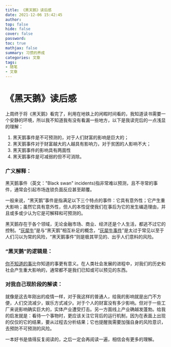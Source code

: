```yaml
---
title: 《黑天鹅》读后感
date: 2021-12-06 15:42:45
author:
top: false
hide: false
cover: false
password:
toc: true
mathjax: false
summary: 习惯的养成
categories: 文章
tags:
- 随笔
- 文章
---
```

# **《黑天鹅》读后感**



上周终于将《黑天鹅》看完了，利用在地铁上的闲暇时间看的，我知道读书需要一个安静的环境，所以我不知道我有没有看漏一些地方，以下是我读完后的一点浅显的理解：

1. 黑天鹅事件是不可预测的，对于人们财富的影响是巨大的；
2. 黑天鹅事件对于财富越大的人越具有影响力，对于贫困的人影响不大；
3. 黑天鹅事件的影响具有两面性
4. 黑天鹅事件是可减弱的但不可消除。



### 广义解释：

黑天鹅事件（英文："Black swan" incidents)指非常难以预测，且不寻常的事件，通常会引起市场连锁负面反应甚至颠覆。

一般来说，“黑天鹅”事件是指满足以下三个特点的事件：它具有意外性；它产生重大影响；虽然它具有意外性，但人的本性促使我们在事后为它的发生编造理由，并且或多或少认为它是可解释和可预测的。

黑天鹅存在于各个领域，无论金融市场、商业、经济还是个人生活，都逃不过它的控制。“[灰犀牛](https://baike.baidu.com/item/灰犀牛/22030944)”是与“黑天鹅”相互补足的概念，“[灰犀牛事件](https://baike.baidu.com/item/灰犀牛事件/22044335)”是太过于常见以至于人们习以为常的风险，“黑天鹅事件”则是极其罕见的、出乎人们意料的风险。



### “黑天鹅”的逻辑是：

[你不知道的事](https://baike.baidu.com/item/你不知道的事)比你知道的事更有意义。在人类社会发展的进程中，对我们的历史和社会产生重大影响的，通常都不是我们已知或可以预见的东西。



### 对我自己现阶段的解读：

就像是这去年刚出的疫情一样，对于我这样的普通人，给我的影响就是出门不方便，人们交流减少，娱乐方式减少。对于个人的财富没有多少影响。但对于一些工厂来说影响确实巨大的，实体产业遭受打击。另一方面线上产业确越发蓬勃。给我的启发就是：看待一个事物时，更应该关注它背后的运行机制，因为在表面上出现的仅仅的它的结果，要从过程去分析结果；它也提醒我需要加强自身的风险意识，去预防不可预测的风险。



一本好书是值得反复阅读的，之后一定会再阅读一遍，相信会有更多的理解。